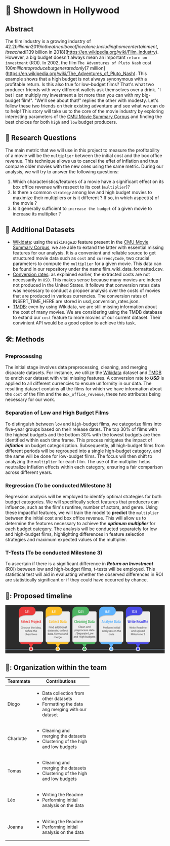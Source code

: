 # :movie_camera: Showdown in Hollywood

## Abstract
The film industry is a growing industry of $42.2 billion in 2019 in theatrical box office alone. Including home entertainment, it reached [$139 billion in 2018](https://en.wikipedia.org/wiki/Film_industry). However, a big budget doesn't always mean an important `return on investment` (ROI). In 2002, the film `The Adventures of Pluto Nash` cost $100 million to produce but generated only [$7 million](https://en.wikipedia.org/wiki/The_Adventures_of_Pluto_Nash). This example shows that a high budget is not always synonymous with a profitable return. Is this also true for low-budget films? That's what two producer friends with very different wallets ask themselves over a drink. "I bet I can multiply my investment a lot more than you can with my big-budget film!". "We'll see about that!" replies the other with modesty. Let's follow these two friends on their existing adventure and see what we can do to help! This story will take us to the core of the movie industry by exploring interesting parameters of the [CMU Movie Summary Corpus](http://www.cs.cmu.edu/~ark/personas/) and finding the best choices for both `high` and `low` budget producers.

## :thought_balloon: Research Questions
The main metric that we will use in this project to measure the profitability of a movie will be the `multiplier` between the initial cost and the box office revenue. This technique allows us to cancel the effet of inflation and thus compare older movies with the new ones using the same metric. During our analysis, we will try to answer the following questions:
1. Which characteristics/features of a movie have a significant effect on its box office revenue with respect to its cost (`multiplier`)?
2. Is there a common `strategy` among low and high budget movies to maximize their multipliers or is it different ? If so, in which aspect(s) of the movie ?
3. Is it generally sufficient to `increase the budget` of a given movie to increase its multiplier ?

## :file_folder: Additional Datasets
* [Wikidata](https://www.wikidata.org/wiki/Wikidata:Main_Page?uselang=fr): using the `WikiPageID` feature present in the [CMU Movie Summary Corpus](http://www.cs.cmu.edu/~ark/personas/), we are able to extand the latter with essential missing features for our analysis. It is a convenient and reliable source to get structured movie data such as `cost` and `currencyCode`, two crucial parameters to compute the `multiplier` for a given movie. This data can be found in our repository under the name film_wiki_data_formatted.csv.
* [Conversion rates](ADD_SOURCE_HERE): as explained earlier, the extracted costs are not necessarily in `USD`. This makes sense because many movies are indeed not produced in the United States. It follows that conversion rates data was necessary to conduct a propoer analysis over the costs of movies that are produced in various currencies. The conversion rates of INSERT_TIME_HERE are stored in usd_conversion_rates.json.
* [TMDB](https://www.themoviedb.org/): even by using Wikidata, we are still missing information about the cost of many movies. We are considering using the TMDB database to extand our `cost` feature to more movies of our current dataset. Their convinient API would be a good option to achieve this task.

## 🛠️: Methods

### Preprocessing

The initial stage involves data preprocessing, cleaning, and merging disparate datasets. For instance, we utilize the [Wikidata](https://www.wikidata.org/wiki/Wikidata:Main_Page?uselang=fr) dataset and [TMDB](https://www.themoviedb.org/) to enrich our dataset with vital missing features. A conversion rate to ***USD*** is applied to all different currencies to ensure uniformity in our data. The resulting dataset contains all the films for which we have information about the `cost` of the film and the `Box_office_revenue`, these two attributes being necessary for our work.

### Separation of Low and High Budget Films

To distinguish between `low` and `high`-budget films, we categorize films into five-year groups based on their release dates. The top 30% of films with the highest budgets and the bottom 30% with the lowest budgets are then identified within each time frame. This process mitigates the impact of ***inflation*** on budget categorization. Subsequently, all high-budget films from different periods will be regrouped into a single high-budget category, and the same will be done for low-budget films. The focus will then shift to analyzing the `multiplier` for each film. The use of the multiplier helps neutralize inflation effects within each category, ensuring a fair comparison across different years.

### Regression (To be conducted Milestone 3)

Regression analysis will be employed to identify optimal strategies for both budget categories. We will specifically select features that producers can influence, such as the film's runtime, number of actors, and genre. Using these impactful features, we will train the model to **predict** the `multiplier` between the initial cost and box office revenue. This will allow us to determine the features necessary to achieve the ***optimum multiplier*** for each budget category. The analysis will be conducted separately for low and high-budget films, highlighting differences in feature selection strategies and maximum expected values of the multiplier.

### T-Tests (To be conducted Milestone 3)

To ascertain if there is a significant difference in ***Return on Investment*** (ROI) between low and high-budget films, t-tests will be employed. This statistical test will aid in evaluating whether the observed differences in ROI are statistically significant or if they could have occurred by chance.

## 📆: Proposed timeline
![Alt text](timeline.png)

## 🤝: Organization within the team
<table class="tg" style="table-layout: fixed; width: 342px">
<colgroup>
<col style="width: 16px">
<col style="width: 180px">
</colgroup>
<thead>
  <tr>
    <th class="tg-0lax">Teammate</th>
    <th class="tg-0lax">Contributions</th>
  </tr>
</thead>
<tbody>
  <tr>
    <td class="tg-0lax">Diogo</td>
    <td>
        <ul>
            <li>Data collection from other datasets</li>
            <li>Formatting the data ang merging with our dataset</li>
        </ul>
    </td>
  </tr>
  <tr>
    <td class="tg-0lax">Charlotte</td>
    <td>
        <ul>
            <li>Cleaning and merging the datasets</li>
            <li>Clustering of the high and low budgets</li>
        </ul>
    </td>
  </tr>
  <tr>
    <td class="tg-0lax">Tomas</td>
    <td>
        <ul>
            <li>Cleaning and merging the datasets</li>
            <li>Clustering of the high and low budgets</li>
        </ul>
    </td>
  </tr>
  <tr>
    <td class="tg-0lax">Léo</td>
    <td>
        <ul>
            <li>Writing the Readme</li>
            <li>Performing initial analysis on the data</li>
        </ul>
    </td>
  </tr>
  <tr>
    <td class="tg-0lax">Joanna</td>
    <td>
        <ul>
            <li>Writing the Readme</li>
            <li>Performing initial analysis on the data</li>
        </ul>
    </td>
  </tr>
</tbody>
</table>